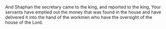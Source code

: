 And Shaphan the secretary came to the king, and reported to the king, Your servants have emptied out the money that was found in the house and have delivered it into the hand of the workmen who have the oversight of the house of the Lord.
